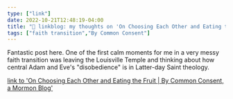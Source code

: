 ```yaml
---
type: ["link"]
date: 2022-10-21T12:48:19-04:00
title: "🔗 linkblog: my thoughts on 'On Choosing Each Other and Eating the Fruit | By Common Consent, a Mormon Blog'"
tags: ["faith transition","By Common Consent"]
---
```

Fantastic post here. One of the first calm moments for me in a very messy faith transition was leaving the Louisville Temple and thinking about how central Adam and Eve's "disobedience" is in Latter-day Saint theology.
 

[link to 'On Choosing Each Other and Eating the Fruit | By Common Consent, a Mormon Blog'](https://bycommonconsent.com/2022/10/21/on-choosing-each-other-and-eating-the-fruit/)
